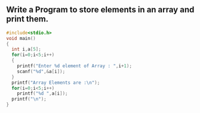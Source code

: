 ##  Write a Program to store elements in an array and print them.
```c
#include<stdio.h>
void main()
{
  int i,a[5];
  for(i=0;i<5;i++)
  {
    printf("Enter %d element of Array : ",i+1);
    scanf("%d",&a[i]);
  }
  printf("Array Elements are :\n");
  for(i=0;i<5;i++)
    printf("%d ",a[i]);
  printf("\n");
}
```
